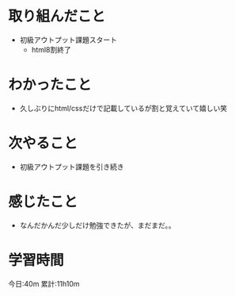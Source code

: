 # 取り組んだこと
  - 初級アウトプット課題スタート
    - html8割終了

# わかったこと
- 久しぶりにhtml/cssだけで記載しているが割と覚えていて嬉しい笑

# 次やること
- 初級アウトプット課題を引き続き

# 感じたこと
- なんだかんだ少しだけ勉強できたが、まだまだ。。

# 学習時間
今日:40m
累計:11h10m